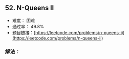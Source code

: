 ## 52. N-Queens II


- 难度： 困难
- 通过率： 49.8%
- 题目链接：[https://leetcode.com/problems/n-queens-ii](https://leetcode.com/problems/n-queens-ii)



### 解法：